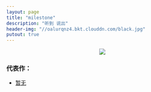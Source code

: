 ```yaml
---
layout: page
title: "milestone"
description: "听到 说出"
header-img: "//oalurqnz4.bkt.clouddn.com/black.jpg"
putout: true
---
```



<center>
    <p><img src="/oalurqnz4.bkt.clouddn.com/favicon.png" align="center"></p>
</center>


### 代表作：


- [暂无](http://isheng5.github.io)

